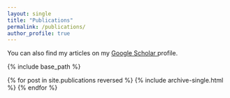 ```yaml
---
layout: single
title: "Publications"
permalink: /publications/
author_profile: true
---
```


You can also find my articles on my 
<u>
  <a href="https://scholar.google.com/citations?user=JjF9FRwAAAAJ&hl=en" 
     target="_blank" 
     rel="noopener noreferrer">
     Google Scholar 
  </a>
</u> profile.

{% include base_path %}

{% for post in site.publications reversed %}
  {% include archive-single.html %}
{% endfor %}
